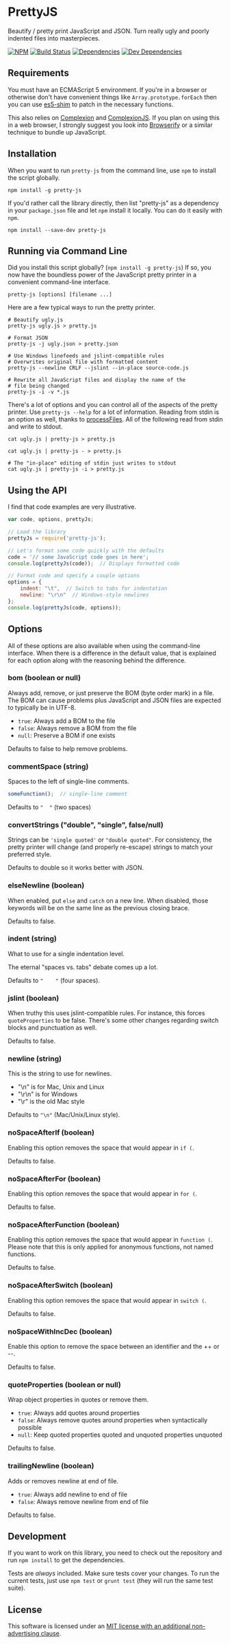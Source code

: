 PrettyJS
========

Beautify / pretty print JavaScript and JSON.  Turn really ugly and poorly indented files into masterpieces.

[![NPM][npm-image]][NPM]
[![Build Status][travis-image]][Travis CI]
[![Dependencies][dependencies-image]][Dependencies]
[![Dev Dependencies][devdependencies-image]][Dev Dependencies]


Requirements
------------

You must have an ECMAScript 5 environment.  If you're in a browser or otherwise don't have convenient things like `Array.prototype.forEach` then you can use [es5-shim] to patch in the necessary functions.

This also relies on [Complexion] and [ComplexionJS].  If you plan on using this in a web browser, I strongly suggest you look into [Browserify] or a similar technique to bundle up JavaScript.


Installation
------------

When you want to run `pretty-js` from the command line, use `npm` to install the script globally.

    npm install -g pretty-js

If you'd rather call the library directly, then list "pretty-js" as a dependency in your `package.json` file and let `npm` install it locally.  You can do it easily with `npm`.

    npm install --save-dev pretty-js


Running via Command Line
------------------------

Did you install this script globally?  (`npm install -g pretty-js`)  If so, you now have the boundless power of the JavaScript pretty printer in a convenient command-line interface.

    pretty-js [options] [filename ...]

Here are a few typical ways to run the pretty printer.

    # Beautify ugly.js
    pretty-js ugly.js > pretty.js

    # Format JSON
    pretty-js -j ugly.json > pretty.json

    # Use Windows linefeeds and jslint-compatible rules
    # Overwrites original file with formatted content
    pretty-js --newline CRLF --jslint --in-place source-code.js

    # Rewrite all JavaScript files and display the name of the
    # file being changed
    pretty-js -i -v *.js

There's a lot of options and you can control all of the aspects of the pretty printer.  Use `pretty-js --help` for a lot of information.  Reading from stdin is an option as well, thanks to [processFiles].  All of the following read from stdin and write to stdout.

    cat ugly.js | pretty-js > pretty.js

    cat ugly.js | pretty-js - > pretty.js

    # The "in-place" editing of stdin just writes to stdout
    cat ugly.js | pretty-js -i > pretty.js


Using the API
-------------

I find that code examples are very illustrative.

```js
var code, options, prettyJs;

// Load the library
prettyJs = require('pretty-js');

// Let's format some code quickly with the defaults
code = '// some JavaScript code goes in here';
console.log(prettyJs(code));  // Displays formatted code

// Format code and specify a couple options
options = {
    indent: "\t",  // Switch to tabs for indentation
    newline: "\r\n"  // Windows-style newlines
};
console.log(prettyJs(code, options));
```


Options
-------

All of these options are also available when using the command-line interface.  When there is a difference in the default value, that is explained for each option along with the reasoning behind the difference.


### bom (boolean or null)

Always add, remove, or just preserve the BOM (byte order mark) in a file.  The BOM can cause problems plus JavaScript and JSON files are expected to typically be in UTF-8.

* `true`: Always add a BOM to the file
* `false`: Always remove a BOM from the file
* `null`: Preserve a BOM if one exists

Defaults to false to help remove problems.


### commentSpace (string)

Spaces to the left of single-line comments.

```js
someFunction();  // single-line comment
```

Defaults to `"  "` (two spaces)


### convertStrings ("double", "single", false/null)

Strings can be `'single quoted'` or `"double quoted"`.  For consistency, the pretty printer will change (and properly re-escape) strings to match your preferred style.

Defaults to double so it works better with JSON.


### elseNewline (boolean)

When enabled, put `else` and `catch` on a new line.  When disabled, those keywords will be on the same line as the previous closing brace.

Defaults to false.


### indent (string)

What to use for a single indentation level.

The eternal "spaces vs. tabs" debate comes up a lot.

Defaults to `"    "` (four spaces).


### jslint (boolean)

When truthy this uses jslint-compatible rules.  For instance, this forces `quoteProperties` to be false.  There's some other changes regarding switch blocks and punctuation as well.

Defaults to false.


### newline (string)

This is the string to use for newlines.

* "\n" is for Mac, Unix and Linux
* "\r\n" is for Windows
* "\r" is the old Mac style

Defaults to `"\n"` (Mac/Unix/Linux style).


### noSpaceAfterIf (boolean)

Enabling this option removes the space that would appear in `if (`.

Defaults to false.


### noSpaceAfterFor (boolean)

Enabling this option removes the space that would appear in `for (`.

Defaults to false.


### noSpaceAfterFunction (boolean)

Enabling this option removes the space that would appear in `function (`.  Please note that this is only applied for anonymous functions, not named functions.

Defaults to false.


### noSpaceAfterSwitch (boolean)

Enabling this option removes the space that would appear in `switch (`.

Defaults to false.


### noSpaceWithIncDec (boolean)

Enable this option to remove the space between an identifier and the ++ or --.

Defaults to false.


### quoteProperties (boolean or null)

Wrap object properties in quotes or remove them.

* `true`: Always add quotes around properties
* `false`: Always remove quotes around properties when syntactically possible
* `null`: Keep quoted properties quoted and unquoted properties unquoted

Defaults to false.


### trailingNewline (boolean)

Adds or removes newline at end of file.

* `true`: Always add newline to end of file
* `false`: Always remove newline from end of file

Defaults to false.


Development
-----------

If you want to work on this library, you need to check out the repository and run `npm install` to get the dependencies.

Tests are *always* included.  Make sure tests cover your changes.  To run the current tests, just use `npm test` or `grunt test` (they will run the same test suite).


License
-------

This software is licensed under an [MIT license with an additional non-advertising clause](LICENSE.md).


[Browserify]: http://browserify.org/
[Complexion]: https://github.com/tests-always-included/complexion
[ComplexionJS]: https://github.com/tests-always-included/complexion-js
[Dev Dependencies]: https://david-dm.org/tests-always-included/pretty-js#info=devDependencies
[devdependencies-image]: https://david-dm.org/tests-always-included/pretty-js/dev-status.png
[Dependencies]: https://david-dm.org/tests-always-included/pretty-js
[dependencies-image]: https://david-dm.org/tests-always-included/pretty-js.png
[es5-shim]: https://github.com/es-shims/es5-shim
[NPM]: https://npmjs.org/package/pretty-js
[npm-image]: https://nodei.co/npm/pretty-js.png?downloads=true&stars=true
[processFiles]: https://github.com/tests-always-included/process-files
[travis-image]: https://secure.travis-ci.org/tests-always-included/pretty-js.png
[Travis CI]: http://travis-ci.org/tests-always-included/pretty-js
